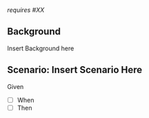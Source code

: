 <!-- The issue Title should follow the format of User Role/Type - Feature/Location - Function. e.g "Admin - Dashboard - Save Page" -->

<!-- Blockers/Dependencies (optional): List any related Issues that are blocking this new Issue being worked or shipped. We try to avoid writing stories in a way that creates immediate blockers but sometimes it is unavoidable for complex issues. -->

_requires #XX_

<!-- Background (required): a place to provide a quick summary of why this feature is being implemented and any other useful information that may help in the working of this issue. It is especially helpful to describe the problem that is being solved for what user. And to describe the business need/value. -->

## Background

Insert Background here

<!-- Scenario (required): give the scenario a title, often a phrase capturing the activity/result that is occurring. Include `Scenario: ` -->

## Scenario: Insert Scenario Here

<!-- Acceptance Criteria written in Given/When/Then format with checkboxes. Given My situation, When I perform some sort of Action, Then I am given an expected result.
e.g.
Given I am an Admin
- [ ] When I select "Save"
- [ ] Then My pages saves
- [ ] And I am directed to the Homepage
-->

Given

- [ ] When
- [ ] Then
